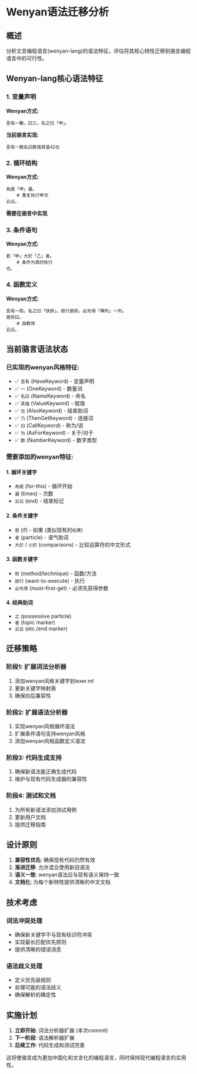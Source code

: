# Wenyan语法迁移分析

## 概述

分析文言编程语言(wenyan-lang)的语法特征，评估将其核心特性迁移到骆言编程语言中的可行性。

## Wenyan-lang核心语法特征

### 1. 变量声明
**Wenyan方式:**
```
吾有一數。曰三。名之曰「甲」。
```
**当前骆言实现:**
```
吾有一数名曰数值其值42也
```

### 2. 循环结构
**Wenyan方式:**
```
為是「甲」遍。
    # 重复执行甲次
云云。
```
**需要在骆言中实现**

### 3. 条件语句
**Wenyan方式:**
```
若「甲」大於「乙」者。
    # 条件为真时执行
也。
```

### 4. 函数定义
**Wenyan方式:**
```
吾有一術。名之曰「快排」。欲行是術。必先得「陣列」一列。
是術曰。
    # 函数体
云云。
```

## 当前骆言语法状态

### 已实现的wenyan风格特征:
- ✅ `吾有` (HaveKeyword) - 变量声明
- ✅ `一` (OneKeyword) - 数量词
- ✅ `名曰` (NameKeyword) - 命名
- ✅ `其值` (ValueKeyword) - 赋值
- ✅ `也` (AlsoKeyword) - 结束助词
- ✅ `乃` (ThenGetKeyword) - 连接词
- ✅ `曰` (CallKeyword) - 称为/说
- ✅ `为` (AsForKeyword) - 关于/对于
- ✅ `数` (NumberKeyword) - 数字类型

### 需要添加的wenyan特征:

#### 1. 循环关键字
- `為是` (for-this) - 循环开始
- `遍` (times) - 次数
- `云云` (end) - 结束标记

#### 2. 条件关键字
- `若` (if) - 如果 (类似现有的`如果`)
- `者` (particle) - 语气助词
- `大於` / `小於` (comparisons) - 比较运算符的中文形式

#### 3. 函数关键字
- `術` (method/technique) - 函数/方法
- `欲行` (want-to-execute) - 执行
- `必先得` (must-first-get) - 必须先获得参数

#### 4. 经典助词
- `之` (possessive particle)
- `者` (topic marker)
- `云云` (etc./end marker)

## 迁移策略

### 阶段1: 扩展词法分析器
1. 添加wenyan风格关键字到lexer.ml
2. 更新关键字映射表
3. 确保向后兼容性

### 阶段2: 扩展语法分析器
1. 实现wenyan风格循环语法
2. 扩展条件语句支持wenyan风格
3. 添加wenyan风格函数定义语法

### 阶段3: 代码生成支持
1. 确保新语法能正确生成代码
2. 维护与现有代码生成器的兼容性

### 阶段4: 测试和文档
1. 为所有新语法添加测试用例
2. 更新用户文档
3. 提供迁移指南

## 设计原则

1. **兼容性优先**: 确保现有代码仍然有效
2. **渐进迁移**: 允许混合使用新旧语法
3. **语义一致**: wenyan语法应与现有语义保持一致
4. **文档化**: 为每个新特性提供清晰的中文文档

## 技术考虑

### 词法冲突处理
- 确保新关键字不与现有标识符冲突
- 实现最长匹配优先原则
- 提供清晰的错误消息

### 语法歧义处理
- 定义优先级规则
- 处理可能的语法歧义
- 确保解析的确定性

## 实施计划

1. **立即开始**: 词法分析器扩展 (本次commit)
2. **下一阶段**: 语法解析器扩展
3. **后续工作**: 代码生成和测试完善

这将使骆言成为更加中国化和文言化的编程语言，同时保持现代编程语言的实用性。